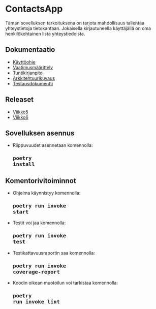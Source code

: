 # ContactsApp
Tämän sovelluksen tarkoituksena on tarjota mahdollisuus tallentaa yhteystietoja tietokantaan. Jokaisella kirjautuneella käyttäjällä on oma henkilökohtainen lista yhteystiedoista.

## Dokumentaatio
- [Käyttöohje](https://github.com/vaisajuh/ot-harjoitustyo/blob/master/dokumentaatio/kayttoohje.md)<br>
- [Vaatimusmäärittely](https://github.com/vaisajuh/ot-harjoitustyo/blob/master/dokumentaatio/vaatimusmaarittely.md) <br>
- [Tuntikirjanpito](https://github.com/vaisajuh/ot-harjoitustyo/blob/master/dokumentaatio/tuntikirjanpito.md) <br>
- [Arkkitehtuurikuvaus](https://github.com/vaisajuh/ot-harjoitustyo/blob/master/dokumentaatio/arkkitehtuuri.md)
- [Testausdokumentti](https://github.com/vaisajuh/ot-harjoitustyo/blob/master/dokumentaatio/testaus.md)

## Releaset
- [Viikko5](https://github.com/vaisajuh/ot-harjoitustyo/releases/tag/viikko5)
- [Viikko6](https://github.com/vaisajuh/ot-harjoitustyo/releases/tag/viikko6)

## Sovelluksen asennus
- Riippuvuudet asennetaan komennolla: <h3><pre>poetry install</pre></h3>

## Komentorivitoiminnot
- Ohjelma käynnistyy komennolla: <h3><pre>poetry run invoke start</pre></h3>
- Testit voi jaa komennolla: <h3><pre>poetry run invoke test</pre></h3>
- Testikattavuusraportin saa komennolla: <h3><pre>poetry run invoke coverage-report</pre></h3>
- Koodin oikean muotoilun voi tarkistaa komennolla: <h3><pre>poetry run invoke lint</pre></h3>
